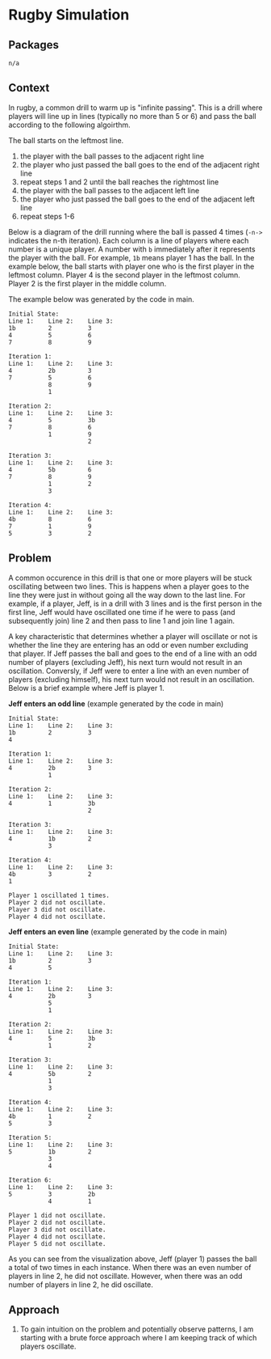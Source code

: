 # Rugby Simulation

## Packages

```
n/a
```

## Context

In rugby, a common drill to warm up is "infinite passing". This is a drill where players will line up in lines (typically no more than 5 or 6) and pass the ball according to the following algoirthm. 

The ball starts on the leftmost line. 

1. the player with the ball passes to the adjacent right line
2. the player who just passed the ball goes to the end of the adjacent right line
3. repeat steps 1 and 2 until the ball reaches the rightmost line
4. the player with the ball passes to the adjacent left line 
5. the player who just passed the ball goes to the end of the adjacent left line
6. repeat steps 1-6

Below is a diagram of the drill running where the ball is passed 4 times (`-n->` indicates the n-th iteration). Each column is a line of players where each number is a unique player. A number with `b` immediately after it represents the player with the ball. For example, `1b` means player 1 has the ball. In the example below, the ball starts with player one who is the first player in the leftmost column. Player 4 is the second player in the leftmost column. Player 2 is the first player in the middle column.  

The example below was generated by the code in main.
```
Initial State:
Line 1:    Line 2:    Line 3:    
1b         2          3          
4          5          6          
7          8          9          

Iteration 1:
Line 1:    Line 2:    Line 3:    
4          2b         3          
7          5          6          
           8          9          
           1                     

Iteration 2:
Line 1:    Line 2:    Line 3:    
4          5          3b         
7          8          6          
           1          9          
                      2          

Iteration 3:
Line 1:    Line 2:    Line 3:    
4          5b         6          
7          8          9          
           1          2          
           3                     

Iteration 4:
Line 1:    Line 2:    Line 3:    
4b         8          6          
7          1          9          
5          3          2          
```

## Problem

A common occurence in this drill is that one or more players will be stuck oscillating between two lines. This is happens when a player goes to the line they were just in without going all the way down to the last line. For example, if a player, Jeff, is in a drill with 3 lines and is the first person in the first line, Jeff would have oscillated one time if he were to pass (and subsequently join) line 2 and then pass to line 1 and join line 1 again. 

A key characteristic that determines whether a player will oscillate or not is whether the line they are entering has an odd or even number excluding that player. If Jeff passes the ball and goes to the end of a line with an odd number of players (excluding Jeff), his next turn would not result in an oscillation. Conversly, if Jeff were to enter a line with an even number of players (excluding himself), his next turn would not result in an oscillation. Below is a brief example where Jeff is player 1. 

**Jeff enters an odd line** (example generated by the code in main)

```
Initial State:
Line 1:    Line 2:    Line 3:    
1b         2          3          
4                                

Iteration 1:
Line 1:    Line 2:    Line 3:    
4          2b         3          
           1                     

Iteration 2:
Line 1:    Line 2:    Line 3:    
4          1          3b         
                      2          

Iteration 3:
Line 1:    Line 2:    Line 3:    
4          1b         2          
           3                     

Iteration 4:
Line 1:    Line 2:    Line 3:    
4b         3          2          
1                                

Player 1 oscillated 1 times.
Player 2 did not oscillate.
Player 3 did not oscillate.
Player 4 did not oscillate.
```

**Jeff enters an even line** (example generated by the code in main)

```
Initial State:
Line 1:    Line 2:    Line 3:    
1b         2          3          
4          5                     

Iteration 1:
Line 1:    Line 2:    Line 3:    
4          2b         3          
           5                     
           1                     

Iteration 2:
Line 1:    Line 2:    Line 3:    
4          5          3b         
           1          2          

Iteration 3:
Line 1:    Line 2:    Line 3:    
4          5b         2          
           1                     
           3                     

Iteration 4:
Line 1:    Line 2:    Line 3:    
4b         1          2          
5          3                     

Iteration 5:
Line 1:    Line 2:    Line 3:    
5          1b         2          
           3                     
           4                     

Iteration 6:
Line 1:    Line 2:    Line 3:    
5          3          2b         
           4          1          

Player 1 did not oscillate.
Player 2 did not oscillate.
Player 3 did not oscillate.
Player 4 did not oscillate.
Player 5 did not oscillate.
```

As you can see from the visualization above, Jeff (player 1) passes the ball a total of two times in each instance. When there was an even number of players in line 2, he did not oscillate. However, when there was an odd number of players in line 2, he did oscillate. 

## Approach

1. To gain intuition on the problem and potentially observe patterns, I am starting with a brute force approach where I am keeping track of which players oscillate. 
